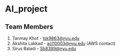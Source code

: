 # AI_project

## Team Members
1. Tanmay Khot - tsk9863@nyu.edu
2. Akshita Lakkad - acl10003@nyu.edu (AWS contact)
3. Sirus Baladi - Sb8389@nyu.edu
